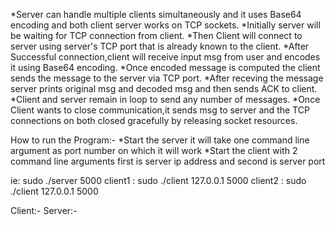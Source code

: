 *Server can handle multiple clients simultaneously and it uses Base64 encoding and both client server works on TCP sockets.
*Initially server will be waiting for TCP connection from client.
*Then Client will connect to server using server's TCP port that is already known to the client.
*After Successful connection,client will receive input msg from user and encodes it using Base64 encoding.
*Once encoded message is computed the client sends the message to the server via TCP port.
*After receving the message server prints original msg and decoded msg and then sends ACK to client.
*Client and server remain in loop to send any number of messages.
*Once Client wants to close communication,it sends msg to server and the TCP connections on both closed gracefully by releasing socket resources.


How to run the Program:-
*Start the server it will take one command line argument as port number on which it will work
*Start the client with 2 command line arguments first is server ip address and second is server port

ie: sudo ./server 5000
client1 : sudo ./client 127.0.0.1 5000
client2 : sudo ./client 127.0.0.1 5000

Client:- <executable code><Server IP address><Server Port Number>
Server:- <executable code><Server Port Number>
